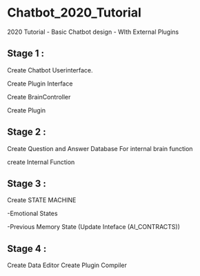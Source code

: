 # Chatbot_2020_Tutorial
2020 Tutorial - Basic Chatbot design - WIth External Plugins


## Stage 1 :

Create Chatbot Userinterface.

Create Plugin Interface

Create BrainController

Create Plugin

## Stage 2 :
Create Question and Answer Database For internal brain function

create Internal Function 

## Stage 3 : 
Create STATE MACHINE

-Emotional States

-Previous Memory State (Update Inteface (AI_CONTRACTS))


## Stage 4 : 
Create Data Editor
Create Plugin Compiler
